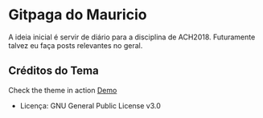 # Gitpaga do Mauricio

A ideia inicial é servir de diário para a disciplina de ACH2018. Futuramente talvez eu faça posts relevantes no geral.


## Créditos do Tema

Check the theme in action [Demo](https://artemsheludko.github.io/flexible-jekyll/)

- Licença: GNU General Public License v3.0

